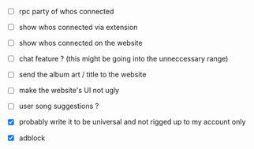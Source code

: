 - [ ] rpc party of whos connected
- [ ] show whos connected via extension
- [ ] show whos connected on the website
- [ ] chat feature ? (this might be going into the unneccessary range)
- [ ] send the album art / title to the website
- [ ] make the website's UI not ugly
- [ ] user song suggestions ?
- [x] probably write it to be universal and not rigged up to my account only

- [x] adblock